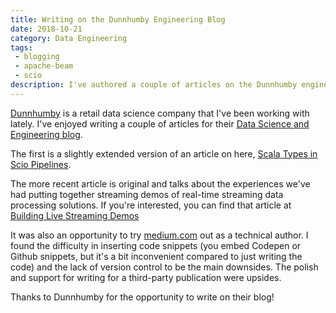 ```yaml
---
title: Writing on the Dunnhumby Engineering Blog
date: 2018-10-21
category: Data Engineering
tags:
 - blogging
 - apache-beam
 - scio
description: I've authored a couple of articles on the Dunnhumby engineering blog.
---
```


[Dunnhumby](https://www.dunnhumby.com) is a retail data science company that I've been working with lately.
I've enjoyed writing a couple of articles for their [Data Science and Engineering blog](https://medium.com/dunnhumby-data-science-engineering).

The first is a slightly extended version of an article on here, [Scala Types in Scio Pipelines](https://medium.com/dunnhumby-data-science-engineering/scala-types-in-scio-pipelines-973a499f1db2).

The more recent article is original and talks about the experiences we've had putting together streaming demos of real-time streaming data processing solutions.
If you're interested, you can find that article at
[Building Live Streaming Demos](https://medium.com/dunnhumby-data-science-engineering/building-live-streaming-demos-ece9515efc4d)

It was also an opportunity to try [medium.com](https://medium.com) out as a technical author.
I found the difficulty in inserting code snippets (you embed Codepen or Github snippets, but it's a bit inconvenient compared to just writing the code)
and the lack of version control to be the main downsides.
The polish and support for writing for a third-party publication were upsides.

Thanks to Dunnhumby for the opportunity to write on their blog!
